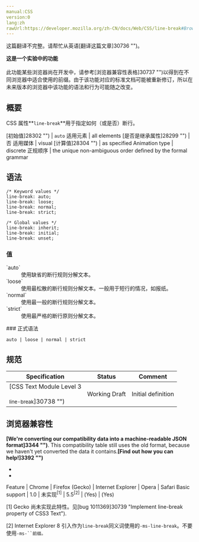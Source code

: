 ```yaml
---
manual:CSS
version:0
lang:zh
rawUrl:https://developer.mozilla.org/zh-CN/docs/Web/CSS/line-break#Browser_compatibility
---
```




这篇翻译不完整。请帮忙从英语[翻译这篇文章]30736 "")。






**这是一个实验中的功能**<br></br>此功能某些浏览器尚在开发中，请参考[浏览器兼容性表格]30737 "")以得到在不同浏览器中适合使用的前缀。由于该功能对应的标准文档可能被重新修订，所以在未来版本的浏览器中该功能的语法和行为可能随之改变。




## 概要<a name="概要"></a>


CSS 属性**`line-break`**用于指定如何（或是否）断行。


[初始值]28302 "") | `auto` 
适用元素 | all elements 
[是否是继承属性]28299 "") | 否 
适用媒体 | visual 
[计算值]28304 "") | as specified 
Animation type | discrete 
正规顺序 | the unique non-ambiguous order defined by the formal grammar 



## 语法<a name="语法"></a>

```
/* Keyword values */
line-break: auto;
line-break: loose;
line-break: normal;
line-break: strict;

/* Global values */
line-break: inherit;
line-break: initial;
line-break: unset;
```

### 值<a name="值"></a>
<dl><dt id=''>`auto`</dt><dd>使用缺省的断行规则分解文本。</dd><dt id=''>`loose`</dt><dd>使用最松散的断行规则分解文本。一般用于短行的情况，如报纸。</dd><dt id=''>`normal`</dt><dd>使用最一般的断行规则分解文本。</dd><dt id=''>`strict`</dt><dd>使用最严格的断行原则分解文本。</dd></dl>
### 正式语法<a name="正式语法"></a>

```
auto | loose | normal | strict
```

## 规范<a name="规范"></a>

Specification | Status | Comment 
 ---  |  ---  |  ---  | 
[CSS Text Module Level 3<br></br><small>line-break</small>]30738 "") | Working Draft | Initial definition 


## 浏览器兼容性<a name="浏览器兼容性"></a>


**[We&#39;re converting our compatibility data into a machine-readable JSON format]3344 "")**. This compatibility table still uses the old format, because we haven&#39;t yet converted the data it contains.**[Find out how you can help!]3392 "")**


* 
* 

Feature | Chrome | Firefox (Gecko) | Internet Explorer | Opera | Safari 
Basic support | 1.0 | 未实现<sup>[1]</sup> | 5.5<sup>[2]</sup> | (Yes) | (Yes) 






[1] Gecko 尚未实现此特性。见[bug 1011369]30739 "Implement line-break property of CSS3 Text").



[2] Internet Explorer 8 引入作为`line-break`同义词使用的`-ms-line-break`。不要使用`-ms-``前缀。`




